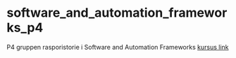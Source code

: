 # software_and_automation_frameworks_p4
P4 gruppen rasporistorie i Software and Automation Frameworks
[kursus link](https://www.moodle.aau.dk/course/view.php?id=46873) 
